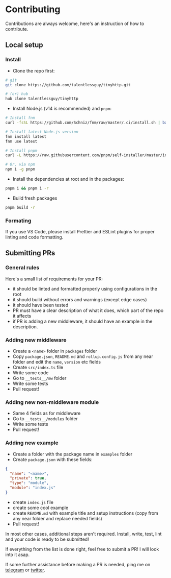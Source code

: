 # Contributing

Contributions are always welcome, here's an instruction of how to contribute.

## Local setup

### Install

- Clone the repo first:

```sh
# git
git clone https://github.com/talentlessguy/tinyhttp.git

# (or) hub
hub clone talentlessguy/tinyhttp
```

- Install Node.js (v14 is recommended) and `pnpm`:

```sh
# Install fnm
curl -fsSL https://github.com/Schniz/fnm/raw/master/.ci/install.sh | bash

# Install latest Node.js version
fnm install latest
fnm use latest

# Install pnpm
curl -L https://raw.githubusercontent.com/pnpm/self-installer/master/install.js | node

# Or, via npm
npm i -g pnpm
```

- Install the dependencies at root and in the packages:

```sh
pnpm i && pnpm i -r
```

- Build fresh packages

```sh
pnpm build -r
```

### Formating

If you use VS Code, please install Prettier and ESLint plugins for proper linting and code formatting.

## Submitting PRs

### General rules

Here's a small list of requirements for your PR:

- it should be linted and formatted properly using configurations in the root
- it should build without errors and warnings (except edge cases)
- it should have been tested
- PR must have a clear description of what it does, which part of the repo it affects
- if PR is adding a new middleware, it should have an example in the description.

### Adding new middleware

- Create a `<name>` folder in `packages` folder
- Copy `package.json`, `README.md` and `rollup.config.js` from any near folder and edit the `name`, `version` etc fields
- Create `src/index.ts` file
- Write some code
- Go to `__tests__/mw` folder
- Write some tests
- Pull request!

### Adding new non-middleware module

- Same 4 fields as for middleware
- Go to `__tests__/modules` folder
- Write some tests
- Pull request!

### Adding new example

- Create a folder with the package name in `examples` folder
- Create `package.json` with these fields:

```json
{
  "name": "<name>",
  "private": true,
  "type": "module",
  "module": "index.js"
}
```

- create `index.js` file
- create some cool example
- create `README.md` with example title and setup instructions (copy from any near folder and replace needed fields)
- Pull request!

In most other cases, additional steps aren't required. Install, write, test, lint and your code is ready to be submitted!

If everything from the list is done right, feel free to submit a PR! I will look into it asap.

If some further assistance before making a PR is needed, ping me on [telegram](https://t.me/talentless_guy) or [twitter](https://twitter.com/v1rtl).
